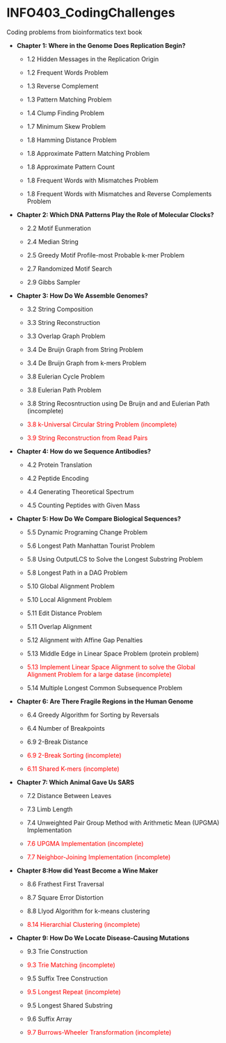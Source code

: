 # INFO403_CodingChallenges
Coding problems from bioinformatics text book


- **Chapter 1: Where in the Genome Does Replication Begin?**
    * 1.2 Hidden Messages in the Replication Origin

    * 1.2 Frequent Words Problem

    * 1.3 Reverse Complement

    * 1.3 Pattern Matching Problem 

    * 1.4 Clump Finding Problem

    * 1.7 Minimum Skew Problem

    * 1.8 Hamming Distance Problem

    * 1.8 Approximate Pattern Matching Problem

    * 1.8 Approximate Pattern Count 

    * 1.8 Frequent Words with Mismatches Problem

    * 1.8 Frequent Words with Mismatches and Reverse Complements Problem

- **Chapter 2: Which DNA Patterns Play the Role of Molecular Clocks?** 
    * 2.2 Motif Eunmeration

    * 2.4 Median String

    * 2.5 Greedy Motif Profile-most Probable k-mer Problem

    * 2.7 Randomized Motif Search

    * 2.9 Gibbs Sampler

- **Chapter 3: How Do We Assemble Genomes?**

    * 3.2 String Composition 

    * 3.3 String Reconstruction 

    * 3.3 Overlap Graph Problem

    * 3.4 De Bruijn Graph from String Problem

    * 3.4 De Bruijn Graph from k-mers Problem

    * 3.8 Eulerian Cycle Problem

    * 3.8 Eulerian Path Problem 

    * 3.8 String Recosntruction using De Bruijn and and Eulerian Path (incomplete)

    * <span style="color:red">3.8 k-Universal Circular String Problem (incomplete) </span>

    * <span style="color:red"> 3.9 String Reconstruction from Read Pairs </span>

- **Chapter 4: How do we Sequence Antibodies?** 

    * 4.2 Protein Translation

    * 4.2 Peptide Encoding

    * 4.4 Generating Theoretical Spectrum

    * 4.5 Counting Peptides with Given Mass
    
- **Chapter 5: How Do We Compare Biological Sequences?** 

    * 5.5 Dynamic Programing Change Problem

    * 5.6 Longest Path Manhattan Tourist Problem 
    
    * 5.8 Using OutputLCS to Solve the Longest Substring Problem 

    * 5.8 Longest Path in a DAG Problem

    * 5.10 Global Alignment Problem

    * 5.10 Local Alignment Problem

    * 5.11 Edit Distance Problem 

    * 5.11 Overlap Alignment 
    
    * 5.12 Alignment with Affine Gap Penalties 

    * 5.13 Middle Edge in Linear Space Problem (protein problem) 

    * <span style="color:red"> 5.13 Implement Linear Space Alignment to solve the Global Alignment Problem for a large datase (incomplete) </span>

    * 5.14 Multiple Longest Common Subsequence Problem 

- **Chapter 6: Are There Fragile Regions in the Human Genome**

    * 6.4 Greedy Algorithm for Sorting by Reversals 

    * 6.4 Number of Breakpoints 

    * 6.9 2-Break Distance 

    * <span style="color:red">6.9 2-Break Sorting (incomplete) </span>

    * <span style="color:red"> 6.11 Shared K-mers (incomplete) </span>

- **Chapter 7: Which Animal Gave Us SARS**

    * 7.2 Distance Between Leaves 

    * 7.3 Limb Length 

    * 7.4 Unweighted Pair Group Method with Arithmetic Mean (UPGMA) Implementation

    * <span style="color:red"> 7.6 UPGMA Implementation (incomplete) </span> 

    * <span style="color:red"> 7.7 Neighbor-Joining Implementation (incomplete) </span>

- **Chapter 8:How did Yeast Become a Wine Maker**

    * 8.6 Frathest First Traversal 

    * 8.7 Square Error Distortion

    * 8.8 Llyod Algorithm for k-means clustering

    * <span style="color:red"> 8.14 Hierarchial Clustering (incomplete) </span>

- **Chapter 9: How Do We Locate Disease-Causing Mutations**

    * 9.3 Trie Construction 

    * <span style="color:red">9.3 Trie Matching (incomplete)</span>

    * 9.5 Suffix Tree Construction 

    * <span style="color:red">9.5 Longest Repeat (incomplete) </span>

    * 9.5 Longest Shared Substring 

    * 9.6 Suffix Array 

    * <span style="color:red">9.7 Burrows-Wheeler Transformation (incomplete)</span>
